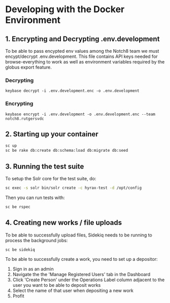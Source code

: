 Developing with the Docker Environment
======================================
## 1. Encrypting and Decrypting .env.development

To be able to pass encypted env values among the Notch8 team we must encypt/decrypt .env.development. This file contains API keys needed for browse-everything to work as well as environment variables required by the globus export feature.
### Decrypting
`keybase decrypt -i .env.development.enc -o .env.development`

### Encrypting
`keybase encrypt -i .env.development -o .env.development.enc --team notch8.rutgersvdc`

## 2. Starting up your container

```sh
sc up
sc be rake db:create db:schema:load db:migrate db:seed
```

## 3. Running the test suite

To setup the Solr core for the test suite, do:

```sh
sc exec -s solr bin/solr create -c hyrax-test -d /opt/config
```

Then you can run tests with:

```sh
sc be rspec
```

## 4. Creating new works / file uploads

To be able to successfully upload files, Sidekiq needs to be running to process the background jobs:

```sh
sc be sidekiq
```

To be able to successfully create a work, you need to set up a depositor:

1. Sign in as an admin
2. Navigate the the 'Manage Registered Users' tab in the Dashboard
3. Click 'Create Person' under the Operations Label column adjacent to the user you want to be able to deposit works
4. Select the name of that user when depositing a new work
5. Profit
